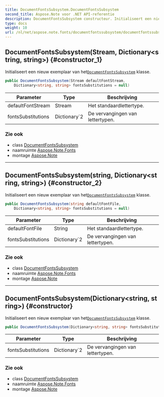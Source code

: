```yaml
---
title: DocumentFontsSubsystem.DocumentFontsSubsystem
second_title: Aspose.Note voor .NET API-referentie
description: DocumentFontsSubsystem constructeur. Initialiseert een nieuw exemplaar van hetDocumentFontsSubsystem klasse.
type: docs
weight: 10
url: /nl/net/aspose.note.fonts/documentfontssubsystem/documentfontssubsystem/
---
```

## DocumentFontsSubsystem(Stream, Dictionary&lt;string, string&gt;) {#constructor_1}

Initialiseert een nieuw exemplaar van het[`DocumentFontsSubsystem`](../) klasse.

```csharp
public DocumentFontsSubsystem(Stream defaultFontStream, 
    Dictionary<string, string> fontsSubstitutions = null)
```

| Parameter | Type | Beschrijving |
| --- | --- | --- |
| defaultFontStream | Stream | Het standaardlettertype. |
| fontsSubstitutions | Dictionary`2 | De vervangingen van lettertypen. |

### Zie ook

* class [DocumentFontsSubsystem](../)
* naamruimte [Aspose.Note.Fonts](../../documentfontssubsystem/)
* montage [Aspose.Note](../../../)

---

## DocumentFontsSubsystem(string, Dictionary&lt;string, string&gt;) {#constructor_2}

Initialiseert een nieuw exemplaar van het[`DocumentFontsSubsystem`](../) klasse.

```csharp
public DocumentFontsSubsystem(string defaultFontFile, 
    Dictionary<string, string> fontsSubstitutions = null)
```

| Parameter | Type | Beschrijving |
| --- | --- | --- |
| defaultFontFile | String | Het standaardlettertype. |
| fontsSubstitutions | Dictionary`2 | De vervangingen van lettertypen. |

### Zie ook

* class [DocumentFontsSubsystem](../)
* naamruimte [Aspose.Note.Fonts](../../documentfontssubsystem/)
* montage [Aspose.Note](../../../)

---

## DocumentFontsSubsystem(Dictionary&lt;string, string&gt;) {#constructor}

Initialiseert een nieuw exemplaar van het[`DocumentFontsSubsystem`](../) klasse.

```csharp
public DocumentFontsSubsystem(Dictionary<string, string> fontsSubstitutions = null)
```

| Parameter | Type | Beschrijving |
| --- | --- | --- |
| fontsSubstitutions | Dictionary`2 | De vervangingen van lettertypen. |

### Zie ook

* class [DocumentFontsSubsystem](../)
* naamruimte [Aspose.Note.Fonts](../../documentfontssubsystem/)
* montage [Aspose.Note](../../../)


